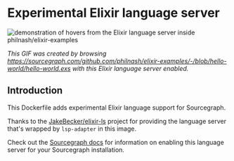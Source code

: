 # Experimental Elixir language server 

![demonstration of hovers from the Elixir language server inside philnash/elixir-examples](https://cl.ly/3h3V0e3k3a21/Screen%20Recording%202018-05-07%20at%2005.11%20PM.gif)

<!-- TODO(@ggilmore @keegancsmith @felixfbecker): Revisit creating this GIF once improved tooltip and syntax highlighting code lands-->

*This GIF was created by browsing https://sourcegraph.com/github.com/philnash/elixir-examples/-/blob/hello-world/hello-world.exs with this Elixir language server enabled.*

## Introduction

This Dockerfile adds experimental Elixir language support for Sourcegraph. 

Thanks to the [JakeBecker/elixir-ls](https://github.com/JakeBecker/elixir-ls) project for providing the language server that's wrapped by `lsp-adapter` in this image.

Check out the [Sourcegraph docs](http://about.sourcegraph.com/docs/code-intelligence/experimental-language-servers) for information on enabling this language server for your Sourcegraph installation.
